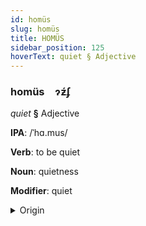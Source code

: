 ```yaml
---
id: homüs
slug: homüs
title: HOMÜS
sidebar_position: 125
hoverText: quiet § Adjective
---
```


### homüs&emsp;<span kind="abugida">ɂƶ́ʄ</span>

*quiet* **§** Adjective

**IPA**: /ˈhɑ.mus/

**Verb**: to be quiet

**Noun**: quietness

**Modifier**: quiet

<details>
    <summary>Origin</summary>
    Persian خَاموش xâmuš [xɒː.múːʃ]<br/>
    <em>Indo-Iranian Language Family</em>
</details>